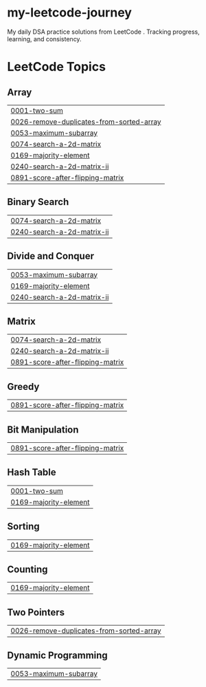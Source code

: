# my-leetcode-journey
 My daily DSA practice solutions from LeetCode . Tracking progress, learning, and consistency.

<!---LeetCode Topics Start-->
# LeetCode Topics
## Array
|  |
| ------- |
| [0001-two-sum](https://github.com/rohang-23/my-leetcode-journey/tree/master/0001-two-sum) |
| [0026-remove-duplicates-from-sorted-array](https://github.com/rohang-23/my-leetcode-journey/tree/master/0026-remove-duplicates-from-sorted-array) |
| [0053-maximum-subarray](https://github.com/rohang-23/my-leetcode-journey/tree/master/0053-maximum-subarray) |
| [0074-search-a-2d-matrix](https://github.com/rohang-23/my-leetcode-journey/tree/master/0074-search-a-2d-matrix) |
| [0169-majority-element](https://github.com/rohang-23/my-leetcode-journey/tree/master/0169-majority-element) |
| [0240-search-a-2d-matrix-ii](https://github.com/rohang-23/my-leetcode-journey/tree/master/0240-search-a-2d-matrix-ii) |
| [0891-score-after-flipping-matrix](https://github.com/rohang-23/my-leetcode-journey/tree/master/0891-score-after-flipping-matrix) |
## Binary Search
|  |
| ------- |
| [0074-search-a-2d-matrix](https://github.com/rohang-23/my-leetcode-journey/tree/master/0074-search-a-2d-matrix) |
| [0240-search-a-2d-matrix-ii](https://github.com/rohang-23/my-leetcode-journey/tree/master/0240-search-a-2d-matrix-ii) |
## Divide and Conquer
|  |
| ------- |
| [0053-maximum-subarray](https://github.com/rohang-23/my-leetcode-journey/tree/master/0053-maximum-subarray) |
| [0169-majority-element](https://github.com/rohang-23/my-leetcode-journey/tree/master/0169-majority-element) |
| [0240-search-a-2d-matrix-ii](https://github.com/rohang-23/my-leetcode-journey/tree/master/0240-search-a-2d-matrix-ii) |
## Matrix
|  |
| ------- |
| [0074-search-a-2d-matrix](https://github.com/rohang-23/my-leetcode-journey/tree/master/0074-search-a-2d-matrix) |
| [0240-search-a-2d-matrix-ii](https://github.com/rohang-23/my-leetcode-journey/tree/master/0240-search-a-2d-matrix-ii) |
| [0891-score-after-flipping-matrix](https://github.com/rohang-23/my-leetcode-journey/tree/master/0891-score-after-flipping-matrix) |
## Greedy
|  |
| ------- |
| [0891-score-after-flipping-matrix](https://github.com/rohang-23/my-leetcode-journey/tree/master/0891-score-after-flipping-matrix) |
## Bit Manipulation
|  |
| ------- |
| [0891-score-after-flipping-matrix](https://github.com/rohang-23/my-leetcode-journey/tree/master/0891-score-after-flipping-matrix) |
## Hash Table
|  |
| ------- |
| [0001-two-sum](https://github.com/rohang-23/my-leetcode-journey/tree/master/0001-two-sum) |
| [0169-majority-element](https://github.com/rohang-23/my-leetcode-journey/tree/master/0169-majority-element) |
## Sorting
|  |
| ------- |
| [0169-majority-element](https://github.com/rohang-23/my-leetcode-journey/tree/master/0169-majority-element) |
## Counting
|  |
| ------- |
| [0169-majority-element](https://github.com/rohang-23/my-leetcode-journey/tree/master/0169-majority-element) |
## Two Pointers
|  |
| ------- |
| [0026-remove-duplicates-from-sorted-array](https://github.com/rohang-23/my-leetcode-journey/tree/master/0026-remove-duplicates-from-sorted-array) |
## Dynamic Programming
|  |
| ------- |
| [0053-maximum-subarray](https://github.com/rohang-23/my-leetcode-journey/tree/master/0053-maximum-subarray) |
<!---LeetCode Topics End-->
